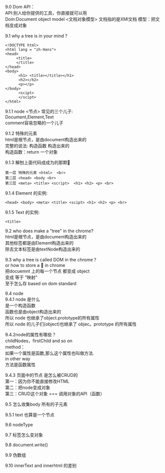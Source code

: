 9.0 Dom API：<br>
API:别人给你提供的工具，你直接就可以用<br>
Dom:Document object model <文档对象模型>  文档指的是XMl文档 模型：把文档变成对象<br>

9.1 why a tree is in your  mind？<br>
``` 
<!DOCTYPE html>
<html lang = "zh-Hans">
<head>
     <title>
     </title>
</head>
<body> 
      <h1> <title></title></h1>
      <h2></h2>
      <p></p>
</body>
      <scipt>
      </scipt>
</html>

``` 
9.1.1 node <节点> 常见的三个儿子:<br>
Document,Element,Text<br>
comment容易忽略的一个儿子<br>

9.1.2 特殊的元素<br>
html是根节点，是由document构造出来的<br>
完整的说法: 构造函数 构造出来的<br>
构造函数：return 一个对象 <br> 

9.1.3 解刨上面代码成成为的那颗🌲<br>
```
第一层 特殊的元素 <html>  <br>
第二层 <head> <body <br>
第三层 <meta> <title> <script>  <h1> <h2> <p> <br>
 ```    
 
9.1.4 Element 的实例:<br>
``` 
<head> <body> <meta> <title> <scipt> <h1> <h2> <p> <br> 
 ```    
9.1.5 Text 的实例:<br> 
``` 
<title> 
```      
9.2 who does make a "tree" in  the chrome?<br>
html是根节点，是由document构造出来的<br>
其他标签都是由Element构造出来的<br>
除去文本标签是由textNode构造出来的<br>


9.3 why a tree  is called  DOM in the chrome？<br>
or how to store a 🌲 in chrome<br>
把docuemnt 上的每一个节点 都变成 object <br>
变成  等于  “映射”<br>
至于怎么存 based on dom standard<br> 


9.4 node <br>
9.4.1 node 是什么<br>
是一个构造函数<br>
函数也是由object构造出来的<br>
所以 node 也继承了object.prototype的所有属性<br>
所以 node 的儿子们(object)也继承了 objec。prototype 的所有属性<br>

9.4.2node的属性有哪些？<br>
childNodes，firstChild and so on <br>
method： <br>
如果一个属性是函数,那么这个属性也叫做方法.<br>
in other way<br>
方法是函数属性<br>


9.4.3 页面中的节点<node> 是怎么被CRUD的<br>
第一：因为你不能直接修改HTML<br>
第二：把node变成对象<br>
第三：CRUD这个对象 === 调用对象的API（函数）<br>
  
     

9.5 怎么收集body 所有的子元素<br>



9.5.1 text 也算是一个节点<br>

9.6 nodeType <br>

9.7 标签怎么变对象<br>

9.8 document.write()

9.9 伪数组<br>

9.10 innerText and innerhtml 的差别<br>




     
